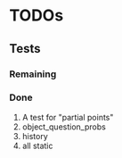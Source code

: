 # TODOs

## Tests

### Remaining


### Done

1. A test for "partial points"
2. object_question_probs
3. history
4. all static

